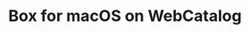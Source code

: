 ---
name: Box
category: Productivity
title: Box for macOS on WebCatalog
key: box
fullUrl: 'https://www.box.com'
hostname: box.com

---